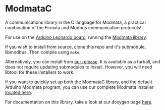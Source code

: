 # ModmataC
A communications library in the C language for Modmata, a practical combination of the Firmata  and Modbus communication protocols!  
  
For use on the [Arduino Leonardo board](https://docs.arduino.cc/hardware/leonardo), running the [Modmata library](https://github.com/shutch42/modmata).  

If you wish to install from source, clone this repo and it's submodule, libmodbus. Then compile using `make`.  
  
Alternatively, you can install from [our release](https://github.com/shutch42/ModmataC/releases/tag/v1). It is available as a tarball, and does not require updating submodules to install. However, you will need libtool for these installers to work.
  
If you want to quickly set up both the ModmataC library, and the default Arduino Modmata program, you can use our complete Modmata installer [located here](https://github.com/shutch42/Modmata-Complete-Install).  

For documentation on this library, take a look at our doxygen page [here](https://shutch42.github.io/ModmataC/).

